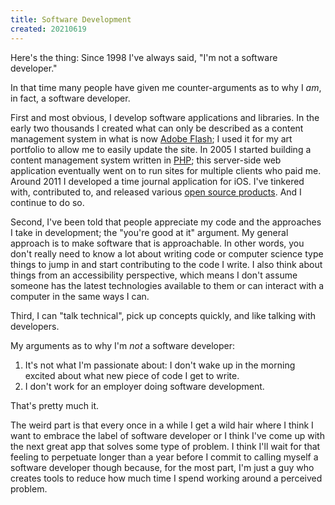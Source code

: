 ```yaml
---
title: Software Development
created: 20210619
---
```


Here's the thing: Since 1998 I've always said, "I'm not a software developer."

In that time many people have given me counter-arguments as to why I *am*, in fact, a software developer.

First and most obvious, I develop software applications and libraries. In the early two thousands I created what can only be described as a content management system in what is now [Adobe Flash](https://en.wikipedia.org/wiki/Adobe_Flash); I used it for my art portfolio to allow me to easily update the site. In 2005 I started building a content management system written in [PHP](https://www.php.net); this server-side web application eventually went on to run sites for multiple clients who paid me. Around 2011 I developed a time journal application for iOS. I've tinkered with, contributed to, and released various [open source products](https://github.com/8fold). And I continue to do so.

Second, I've been told that people appreciate my code and the approaches I take in development; the "you're good at it" argument. My general approach is to make software that is approachable. In other words, you don't really need to know a lot about writing code or computer science type things to jump in and start contributing to the code I write. I also think about things from an accessibility perspective, which means I don't assume someone has the latest technologies available to them or can interact with a computer in the same ways I can.

Third, I can "talk technical", pick up concepts quickly, and like talking with developers.

My arguments as to why I'm *not* a software developer:

1. It's not what I'm passionate about: I don't wake up in the morning excited about what new piece of code I get to write.
2. I don't work for an employer doing software development.

That's pretty much it.

The weird part is that every once in a while I get a wild hair where I think I want to embrace the label of software developer or I think I've come up with the next great app that solves some type of problem. I think I'll wait for that feeling to perpetuate longer than a year before I commit to calling myself a software developer though because, for the most part, I'm just a guy who creates tools to reduce how much time I spend working around a perceived problem. 
